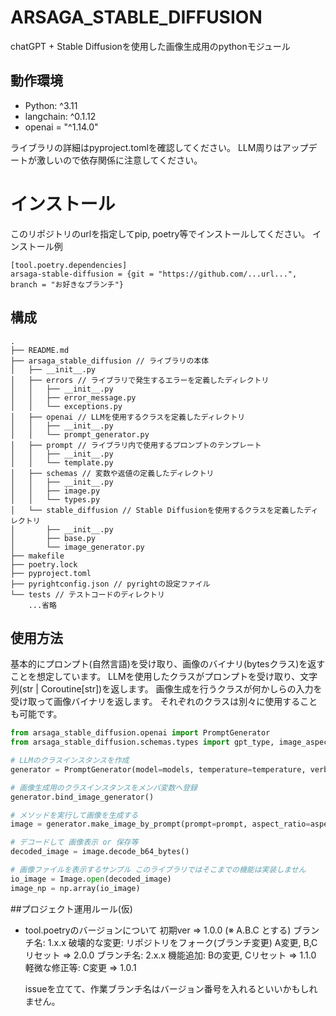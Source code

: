 # ARSAGA_STABLE_DIFFUSION
chatGPT + Stable Diffusionを使用した画像生成用のpythonモジュール

## 動作環境
- Python: ^3.11
- langchain: ^0.1.12
- openai = "^1.14.0"

ライブラリの詳細はpyproject.tomlを確認してください。
LLM周りはアップデートが激しいので依存関係に注意してください。

# インストール
このリポジトリのurlを指定してpip, poetry等でインストールしてください。
インストール例
```text
[tool.poetry.dependencies]
arsaga-stable-diffusion = {git = "https://github.com/...url...", branch = "お好きなブランチ"}
```

## 構成
```text
.
├── README.md
├── arsaga_stable_diffusion // ライブラリの本体
│   ├── __init__.py
│   ├── errors // ライブラリで発生するエラーを定義したディレクトリ
│   │   ├── __init__.py
│   │   ├── error_message.py
│   │   └── exceptions.py
│   ├── openai // LLMを使用するクラスを定義したディレクトリ
│   │   ├── __init__.py
│   │   └── prompt_generator.py
│   ├── prompt // ライブラリ内で使用するプロンプトのテンプレート
│   │   ├── __init__.py
│   │   └── template.py
│   ├── schemas // 変数や返値の定義したディレクトリ
│   │   ├── __init__.py
│   │   ├── image.py
│   │   └── types.py
│   └── stable_diffusion // Stable Diffusionを使用するクラスを定義したディレクトリ
│       ├── __init__.py
│       ├── base.py
│       └── image_generator.py
├── makefile
├── poetry.lock
├── pyproject.toml
├── pyrightconfig.json // pyrightの設定ファイル
└── tests // テストコードのディレクトリ
    ...省略
```

## 使用方法
基本的にプロンプト(自然言語)を受け取り、画像のバイナリ(bytesクラス)を返すことを想定しています。
LLMを使用したクラスがプロンプトを受け取り、文字列(str | Coroutine[str])を返します。
画像生成を行うクラスが何かしらの入力を受け取って画像バイナリを返します。
それぞれのクラスは別々に使用することも可能です。

```python
from arsaga_stable_diffusion.openai import PromptGenerator
from arsaga_stable_diffusion.schemas.types import gpt_type, image_aspect # ←引数の型定義

# LLMのクラスインスタンスを作成
generator = PromptGenerator(model=models, temperature=temperature, verbose=True)

# 画像生成用のクラスインスタンスをメンバ変数へ登録
generator.bind_image_generator()

# メソッドを実行して画像を生成する
image = generator.make_image_by_prompt(prompt=prompt, aspect_ratio=aspect_ratio)

# デコードして 画像表示 or 保存等
decoded_image = image.decode_b64_bytes()

# 画像ファイルを表示するサンプル このライブラリではそこまでの機能は実装しません
io_image = Image.open(decoded_image)
image_np = np.array(io_image)
```

##プロジェクト運用ルール(仮)
- tool.poetryのバージョンについて
    初期ver => 1.0.0 (※ A.B.C とする) ブランチ名: 1.x.x
    破壊的な変更: リポジトリをフォーク(ブランチ変更) A変更, B,Cリセット => 2.0.0 ブランチ名: 2.x.x
    機能追加: Bの変更, Cリセット => 1.1.0
    軽微な修正等: C変更 => 1.0.1

    issueを立てて、作業ブランチ名はバージョン番号を入れるといいかもしれません。